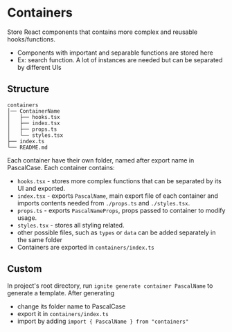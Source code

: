 # Containers

Store React components that contains more complex and reusable hooks/functions.

- Components with important and separable functions are stored here
- Ex: search function. A lot of instances are needed but can be separated by different UIs

## Structure

```
containers
│── ContainerName
│   ├── hooks.tsx
│   ├── index.tsx
│   ├── props.ts
│   └── styles.tsx
├── index.ts
└── README.md
```

Each container have their own folder, named after export name in PascalCase. Each container contains:

- `hooks.tsx` - stores more complex functions that can be separated by its UI and exported.
- `index.tsx` - exports `PascalName`, main export file of each container and imports contents needed from `./props.ts` and `./styles.tsx`.
- `props.ts` - exports `PascalNameProps`, props passed to container to modify usage.
- `styles.tsx` - stores all styling related.
- other possible files, such as `types` or `data` can be added separately in the same folder
- Containers are exported in `containers/index.ts`

## Custom

In project's root directory, run `ignite generate container PascalName` to generate a template. After generating

- change its folder name to PascalCase
- export it in `containers/index.ts`
- import by adding `import { PascalName } from "containers"`
